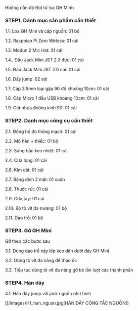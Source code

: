 
Hướng dẫn độ Bot từ loa GH Minh

### STEP1. Danh mục sản phẩm cần thiết

1.1. Loa GH Mini và cáp nguồn: 01 bộ

1.2. Raspbian Pi Zero Wirless: 01 cái

1.3. Modun 2 Mic Hat: 01 cái

1.4.. Đầu Jack Mini JST 2.0 đực: 01 cái

1.5. Đầu Jack Mini JST 2.0 cái: 01 cái

1.6. Dây jump: 02 sợi

1.7. Cáp 3.5mm loại gập 90 độ khoảng 10cm: 01 cái

1.8. Cáp Micro 1 đầu USB khoảng 10cm: 01 cái

1.9. Cút nhựa đường kính 90: 01 cái


### STEP2. Danh mục công cụ cần thiết

2.1. Đồng hồ đo thông mạch: 01 cái

2.2. Mỏ hàn + thiếc: 01 bộ

2.3. Súng bắn keo nhiệt: 01 cái

2.4. Cưa lọng: 01 cái

2.6. Kìm cắt: 01 cái

2.7. Băng dính 2 mặt: 01 cuộn

2.8. Thước rút: 01 cái

2.9. Cưa tay: 01 cái

2.10. Bộ tô vít đa nwang: 01 bộ

2.11. Dao trổ: 01 bộ

### STEP3. Gỡ GH Mini

Gỡ theo các bước sau

3.1. Dùng dao trổ nậy lớp keo dán dưới đáy GH Mini

3.2. Dùng tô vít đa năng để tháo ốc

3.3. Tiếp tục dùng tô vít đa năng gỡ bỏ lần lượt các thành phần

### STEP4. Hàn dây

4.1. Hàn dây jump với jack nguồn như hình

[[/images/H1_han_nguon.jpg|HÀN DÂY CÔNG TẮC NGUỒN]]

